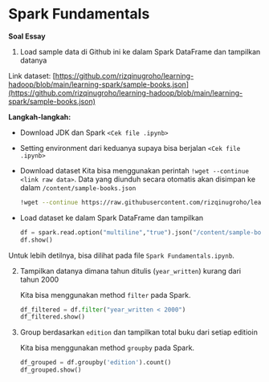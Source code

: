 # Spark Fundamentals

**Soal Essay**

1. Load sample data di Github ini ke dalam Spark DataFrame dan tampilkan datanya
  
  Link dataset:
  [https://github.com/rizqinugroho/learning-hadoop/blob/main/learning-spark/sample-books.json](https://github.com/rizqinugroho/learning-hadoop/blob/main/learning-spark/sample-books.json)

  **Langkah-langkah:**
  - Download JDK dan Spark `<Cek file .ipynb>`
  - Setting environment dari keduanya supaya bisa berjalan `<Cek file .ipynb>`
  - Download dataset
    Kita bisa menggunakan perintah `!wget --continue <link raw data>`. Data yang diunduh secara otomatis akan disimpan ke dalam `/content/sample-books.json`

    ```bash
    !wget --continue https://raw.githubusercontent.com/rizqinugroho/learning-hadoop/main/learning-spark/sample-books.json
    ```

  - Load dataset ke dalam Spark DataFrame dan tampilkan
    
    ```python
    df = spark.read.option("multiline","true").json("/content/sample-books.json")
    df.show()
    ```

  Untuk lebih detilnya, bisa dilihat pada file `Spark Fundamentals.ipynb`.

2. Tampilkan datanya dimana tahun ditulis (`year_written`) kurang dari tahun 2000
   
   Kita bisa menggunakan method `filter` pada Spark.

   ```python
   df_filtered = df.filter("year_written < 2000")
   df_filtered.show()
   ```

3. Group berdasarkan `edition` dan tampilkan total buku dari setiap editioin
   
   Kita bisa menggunakan method `groupby` pada Spark.

   ```python
   df_grouped = df.groupby('edition').count()
   df_grouped.show()
   ```
